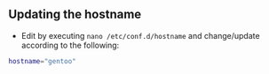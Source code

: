 ## Updating the hostname
* Edit by executing `nano /etc/conf.d/hostname` and change/update according to the following:
```bash
hostname="gentoo"
```